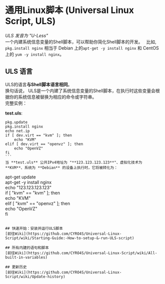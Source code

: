 # 通用Linux脚本 (Universal Linux Script, ULS)
*ULS 发音为 "U-Less"*  
一个内建系统信息变量的Shell脚本，可以帮助你简化Shell脚本的开发。  
比如, ```pkg.install nginx``` 相当于 Debian 上的```apt-get -y install nginx``` 和 CentOS 上的 ```yum -y install nginx```。 
  
## ULS 语言  
ULS的语言**与Shell脚本语言相同**。  
换句话说， ULS是一个内建了系统信息变量的Shell脚本，在执行时这些变量会根据你的系统信息被替换为相应的命令或字符串。  
完整实例：  
  
**test.uls**:  
```
pkg.update  
pkg.install nginx  
echo net.ip  
if [ dev.virt == "kvm" ]; then  
    echo "KVM"  
elif [ dev.virt == "openvz" ]; then  
    echo "OpenVZ"  
fi  
```  
当 **test.uls** 公共IPv4地址为 "**123.123.123.123**"、虚拟化技术为 **KVM**、系统为 **Debian** 的设备上执行时，它将被转化为：  
```
apt-get update  
apt-get -y install nginx  
echo "123.123.123.123"  
if [ "kvm" == "kvm" ]; then  
    echo "KVM"  
elif [ "kvm" == "openvz" ]; then  
    echo "OpenVZ"  
fi  
```   
  
## 快速开始：安装并运行ULS脚本 
[前往Wiki](https://github.com/CYRO4S/Universal-Linux-Script/wiki/Starting-Guide:-How-to-setup-&-run-ULS-script)  
  
## 所有内建的语句和脚本 
[前往Wiki](https://github.com/CYRO4S/Universal-Linux-Script/wiki/All-built-in-variables)  
  
## 更新历史
[前往Wiki](https://github.com/CYRO4S/Universal-Linux-Script/wiki/Update-history)
